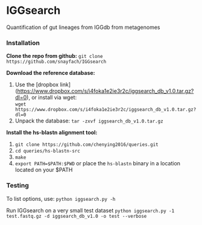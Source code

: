 # IGGsearch
Quantification of gut lineages from IGGdb from metagenomes

### Installation

<b>Clone the repo from github:</b>
`git clone https://github.com/snayfach/IGGsearch`

<b>Download the reference database:</b>  
1. Use the [dropbox link] (https://www.dropbox.com/s/i4foka1e2ie3r2c/iggsearch_db_v1.0.tar.gz?dl=0), or install via wget:  
`wget https://www.dropbox.com/s/i4foka1e2ie3r2c/iggsearch_db_v1.0.tar.gz?dl=0`  
2. Unpack the database: `tar -zxvf iggsearch_db_v1.0.tar.gz`   

<b>Install the hs-blastn alignment tool:</b>  
1. `git clone https://github.com/chenying2016/queries.git`  
2. `cd queries/hs-blastn-src`  
3. `make`   
4. `export PATH=$PATH:$PWD` or place the `hs-blastn` binary in a location located on your $PATH


### Testing

To list options, use: `python iggsearch.py -h`  

Run IGGsearch on a very small test dataset
`python iggsearch.py -1 test.fastq.gz -d iggsearch_db_v1.0 -o test --verbose`